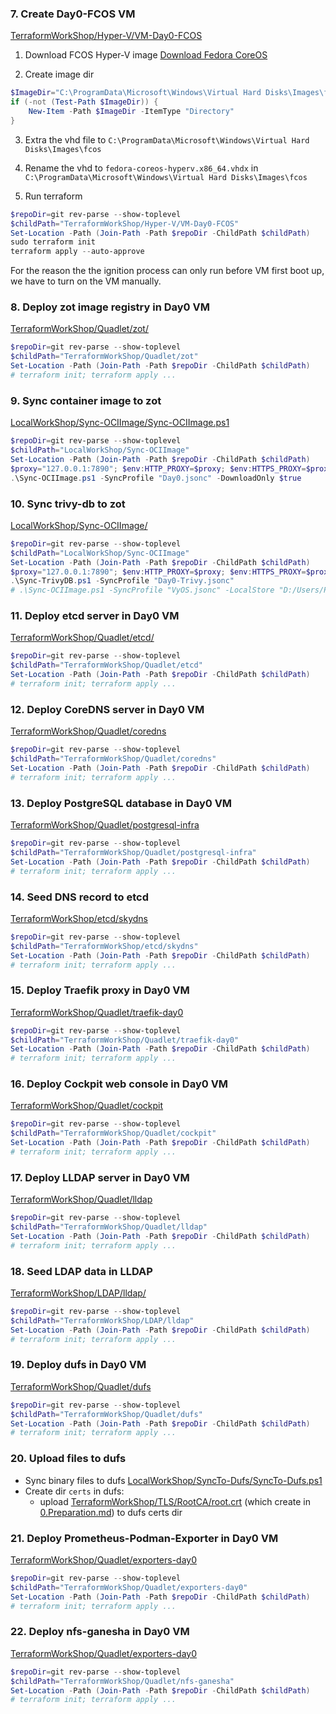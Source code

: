### 7. Create Day0-FCOS VM
[TerraformWorkShop/Hyper-V/VM-Day0-FCOS](../../TerraformWorkShop/Hyper-V/VM-Day0-FCOS/)
1. Download FCOS Hyper-V image
[Download Fedora CoreOS](https://fedoraproject.org/coreos/download?stream=stable)

2. Create image dir
```powershell
$ImageDir="C:\ProgramData\Microsoft\Windows\Virtual Hard Disks\Images\fcos"
if (-not (Test-Path $ImageDir)) {
    New-Item -Path $ImageDir -ItemType "Directory"
}
```

3. Extra the vhd file to `C:\ProgramData\Microsoft\Windows\Virtual Hard Disks\Images\fcos`

4. Rename the vhd to `fedora-coreos-hyperv.x86_64.vhdx` in `C:\ProgramData\Microsoft\Windows\Virtual Hard Disks\Images\fcos`

5. Run terraform
```powershell
$repoDir=git rev-parse --show-toplevel
$childPath="TerraformWorkShop/Hyper-V/VM-Day0-FCOS"
Set-Location -Path (Join-Path -Path $repoDir -ChildPath $childPath)
sudo terraform init
terraform apply --auto-approve
```
For the reason the the ignition process can only run before VM first boot up, 
we have to turn on the VM manually.

### 8. Deploy zot image registry in Day0 VM
[TerraformWorkShop/Quadlet/zot/](../../TerraformWorkShop/Quadlet/zot/)
```powershell
$repoDir=git rev-parse --show-toplevel
$childPath="TerraformWorkShop/Quadlet/zot"
Set-Location -Path (Join-Path -Path $repoDir -ChildPath $childPath)
# terraform init; terraform apply ...
```

### 9. Sync container image to zot
[LocalWorkShop/Sync-OCIImage/Sync-OCIImage.ps1](../../LocalWorkShop/Sync-OCIImage/)
```powershell
$repoDir=git rev-parse --show-toplevel
$childPath="LocalWorkShop/Sync-OCIImage"
Set-Location -Path (Join-Path -Path $repoDir -ChildPath $childPath)
$proxy="127.0.0.1:7890"; $env:HTTP_PROXY=$proxy; $env:HTTPS_PROXY=$proxy
.\Sync-OCIImage.ps1 -SyncProfile "Day0.jsonc" -DownloadOnly $true
```

### 10. Sync trivy-db to zot
[LocalWorkShop/Sync-OCIImage/](../../LocalWorkShop/Sync-OCIImage/)
```powershell
$repoDir=git rev-parse --show-toplevel
$childPath="LocalWorkShop/Sync-OCIImage"
Set-Location -Path (Join-Path -Path $repoDir -ChildPath $childPath)
$proxy="127.0.0.1:7890"; $env:HTTP_PROXY=$proxy; $env:HTTPS_PROXY=$proxy
.\Sync-TrivyDB.ps1 -SyncProfile "Day0-Trivy.jsonc"
# .\Sync-OCIImage.ps1 -SyncProfile "VyOS.jsonc" -LocalStore "D:/Users/Public/Downloads/containers"
```

### 11. Deploy etcd server in Day0 VM
[TerraformWorkShop/Quadlet/etcd/](../../TerraformWorkShop/Quadlet/etcd/)
```powershell
$repoDir=git rev-parse --show-toplevel
$childPath="TerraformWorkShop/Quadlet/etcd"
Set-Location -Path (Join-Path -Path $repoDir -ChildPath $childPath)
# terraform init; terraform apply ...
```

### 12. Deploy CoreDNS server in Day0 VM
[TerraformWorkShop/Quadlet/coredns](../../TerraformWorkShop/Quadlet/coredns)
```powershell
$repoDir=git rev-parse --show-toplevel
$childPath="TerraformWorkShop/Quadlet/coredns"
Set-Location -Path (Join-Path -Path $repoDir -ChildPath $childPath)
# terraform init; terraform apply ...
```

### 13. Deploy PostgreSQL database in Day0 VM
[TerraformWorkShop/Quadlet/postgresql-infra](../../TerraformWorkShop/Quadlet/postgresql-infra)
```powershell
$repoDir=git rev-parse --show-toplevel
$childPath="TerraformWorkShop/Quadlet/postgresql-infra"
Set-Location -Path (Join-Path -Path $repoDir -ChildPath $childPath)
# terraform init; terraform apply ...
```

### 14. Seed DNS record to etcd
[TerraformWorkShop/etcd/skydns](../../TerraformWorkShop/etcd/skydns)
```powershell
$repoDir=git rev-parse --show-toplevel
$childPath="TerraformWorkShop/etcd/skydns"
Set-Location -Path (Join-Path -Path $repoDir -ChildPath $childPath)
# terraform init; terraform apply ...
```

### 15. Deploy Traefik proxy in Day0 VM
[TerraformWorkShop/Quadlet/traefik-day0](../../TerraformWorkShop/Quadlet/traefik-day0)
```powershell
$repoDir=git rev-parse --show-toplevel
$childPath="TerraformWorkShop/Quadlet/traefik-day0"
Set-Location -Path (Join-Path -Path $repoDir -ChildPath $childPath)
# terraform init; terraform apply ...
```

### 16. Deploy Cockpit web console in Day0 VM
[TerraformWorkShop/Quadlet/cockpit](../../TerraformWorkShop/Quadlet/cockpit)
```powershell
$repoDir=git rev-parse --show-toplevel
$childPath="TerraformWorkShop/Quadlet/cockpit"
Set-Location -Path (Join-Path -Path $repoDir -ChildPath $childPath)
# terraform init; terraform apply ...
```

### 17. Deploy LLDAP server in Day0 VM
[TerraformWorkShop/Quadlet/lldap](../../TerraformWorkShop/Quadlet/lldap)
```powershell
$repoDir=git rev-parse --show-toplevel
$childPath="TerraformWorkShop/Quadlet/lldap"
Set-Location -Path (Join-Path -Path $repoDir -ChildPath $childPath)
# terraform init; terraform apply ...
```

### 18. Seed LDAP data in LLDAP
[TerraformWorkShop/LDAP/lldap/](../../TerraformWorkShop/LDAP/lldap/)
```powershell
$repoDir=git rev-parse --show-toplevel
$childPath="TerraformWorkShop/LDAP/lldap"
Set-Location -Path (Join-Path -Path $repoDir -ChildPath $childPath)
# terraform init; terraform apply ...
```

### 19. Deploy dufs in Day0 VM
[TerraformWorkShop/Quadlet/dufs](../../TerraformWorkShop/Quadlet/dufs/)
```powershell
$repoDir=git rev-parse --show-toplevel
$childPath="TerraformWorkShop/Quadlet/dufs"
Set-Location -Path (Join-Path -Path $repoDir -ChildPath $childPath)
# terraform init; terraform apply ...
```

### 20. Upload files to dufs
- Sync binary files to dufs [LocalWorkShop/SyncTo-Dufs/SyncTo-Dufs.ps1](../../LocalWorkShop/SyncTo-Dufs/SyncTo-Dufs.ps1)
- Create dir `certs` in dufs: 
  - upload [TerraformWorkShop/TLS/RootCA/root.crt](../../TerraformWorkShop/TLS/RootCA/root.crt) (which create in [0.Preparation.md](0.Preparation.md)) to dufs certs dir

### 21. Deploy Prometheus-Podman-Exporter in Day0 VM
[TerraformWorkShop/Quadlet/exporters-day0](../../TerraformWorkShop/Quadlet/exporters-day0/)
```powershell
$repoDir=git rev-parse --show-toplevel
$childPath="TerraformWorkShop/Quadlet/exporters-day0"
Set-Location -Path (Join-Path -Path $repoDir -ChildPath $childPath)
# terraform init; terraform apply ...
```

### 22. Deploy nfs-ganesha in Day0 VM
[TerraformWorkShop/Quadlet/exporters-day0](../../TerraformWorkShop/Quadlet/nfs-ganesha/)
```powershell
$repoDir=git rev-parse --show-toplevel
$childPath="TerraformWorkShop/Quadlet/nfs-ganesha"
Set-Location -Path (Join-Path -Path $repoDir -ChildPath $childPath)
# terraform init; terraform apply ...
```